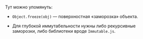 Тут можно упомянуть:

- `Object.freeze(obj)` — поверхностная «заморозка» объекта.
    
- Для глубокой иммутабельности нужны либо рекурсивные заморозки, либо библиотеки вроде `Immutable.js`.